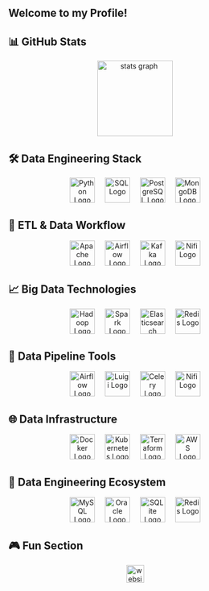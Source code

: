 <h2 align="left">Welcome to my Profile!</h2>

## 📊 GitHub Stats

<div align="center">
   <img src="https://github-readme-stats.vercel.app/api/top-langs?username=omidk414&hide_title=false&hide_rank=false&show_icons=true&include_all_commits=true&count_private=true&disable_animations=false&theme=tokyonight&locale=en&hide_border=false" height="150" alt="stats graph"  />
</div>

## 🛠️ Data Engineering Stack

<div align="center">
  <img src="https://cdn.jsdelivr.net/gh/devicons/devicon/icons/python/python-original.svg" height="50" alt="Python Logo" />
  <img width="12" />
  <img src="https://cdn.jsdelivr.net/gh/devicons/devicon/icons/sql/sql-original.svg" height="50" alt="SQL Logo" />
  <img width="12" />
  <img src="https://cdn.jsdelivr.net/gh/devicons/devicon/icons/postgresql/postgresql-original.svg" height="50" alt="PostgreSQL Logo" />
  <img width="12" />
  <img src="https://cdn.jsdelivr.net/gh/devicons/devicon/icons/mongodb/mongodb-original.svg" height="50" alt="MongoDB Logo" />
</div>

## 🔧 ETL & Data Workflow

<div align="center">
  <img src="https://cdn.jsdelivr.net/gh/devicons/devicon/icons/apache/apache-original.svg" height="50" alt="Apache Logo" />
  <img width="12" />
  <img src="https://cdn.jsdelivr.net/gh/devicons/devicon/icons/airflow/airflow-original.svg" height="50" alt="Airflow Logo" />
  <img width="12" />
  <img src="https://cdn.jsdelivr.net/gh/devicons/devicon/icons/apachekafka/apachekafka-original.svg" height="50" alt="Kafka Logo" />
  <img width="12" />
  <img src="https://cdn.jsdelivr.net/gh/devicons/devicon/icons/nifi/nifi-original.svg" height="50" alt="Nifi Logo" />
</div>

## 📈 Big Data Technologies

<div align="center">
  <img src="https://cdn.jsdelivr.net/gh/devicons/devicon/icons/hadoop/hadoop-original.svg" height="50" alt="Hadoop Logo" />
  <img width="12" />
  <img src="https://cdn.jsdelivr.net/gh/devicons/devicon/icons/spark/spark-original.svg" height="50" alt="Spark Logo" />
  <img width="12" />
  <img src="https://cdn.jsdelivr.net/gh/devicons/devicon/icons/elasticsearch/elasticsearch-original.svg" height="50" alt="Elasticsearch Logo" />
  <img width="12" />
  <img src="https://cdn.jsdelivr.net/gh/devicons/devicon/icons/redis/redis-original.svg" height="50" alt="Redis Logo" />
</div>

## 🔄 Data Pipeline Tools

<div align="center">
  <img src="https://cdn.jsdelivr.net/gh/devicons/devicon/icons/airflow/airflow-original.svg" height="50" alt="Airflow Logo" />
  <img width="12" />
  <img src="https://cdn.jsdelivr.net/gh/devicons/devicon/icons/luigi/luigi-original.svg" height="50" alt="Luigi Logo" />
  <img width="12" />
  <img src="https://cdn.jsdelivr.net/gh/devicons/devicon/icons/celery/celery-original.svg" height="50" alt="Celery Logo" />
  <img width="12" />
  <img src="https://cdn.jsdelivr.net/gh/devicons/devicon/icons/nifi/nifi-original.svg" height="50" alt="Nifi Logo" />
</div>

## 🌐 Data Infrastructure

<div align="center">
  <img src="https://cdn.jsdelivr.net/gh/devicons/devicon/icons/docker/docker-original.svg" height="50" alt="Docker Logo" />
  <img width="12" />
  <img src="https://cdn.jsdelivr.net/gh/devicons/devicon/icons/kubernetes/kubernetes-original.svg" height="50" alt="Kubernetes Logo" />
  <img width="12" />
  <img src="https://cdn.jsdelivr.net/gh/devicons/devicon/icons/terraform/terraform-original.svg" height="50" alt="Terraform Logo" />
  <img width="12" />
  <img src="https://cdn.jsdelivr.net/gh/devicons/devicon/icons/aws/aws-original.svg" height="50" alt="AWS Logo" />
</div>

## 🌟 Data Engineering Ecosystem

<div align="center">
  <img src="https://cdn.jsdelivr.net/gh/devicons/devicon/icons/mysql/mysql-original.svg" height="50" alt="MySQL Logo" />
  <img width="12" />
  <img src="https://cdn.jsdelivr.net/gh/devicons/devicon/icons/oracle/oracle-original.svg" height="50" alt="Oracle Logo" />
  <img width="12" />
  <img src="https://cdn.jsdelivr.net/gh/devicons/devicon/icons/sqlite/sqlite-original.svg" height="50" alt="SQLite Logo" />
  <img width="12" />
  <img src="https://cdn.jsdelivr.net/gh/devicons/devicon/icons/redis/redis-original.svg" height="50" alt="Redis Logo" />
</div>

## 🎮 Fun Section

<div align="center">
  <img src="https://img.shields.io/static/v1?message=My+Website&logo=website&label=&color=0077B5&logoColor=white&labelColor=&style=for-the-badge" height="35" alt="website logo" />
  <!-- Add more fun or interactive elements here -->
</div>
